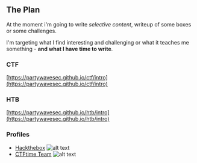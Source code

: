 
## The Plan

At the moment i'm going to write _selective content_, writeup of some boxes or some challenges.

I'm targeting what I find interesting and challenging or what it teaches me something - **and what I have time to write**.

### CTF

[https://partywavesec.github.io/ctf/intro](https://partywavesec.github.io/ctf/intro)

### HTB

[https://partywavesec.github.io/htb/intro](https://partywavesec.github.io/htb/intro)

### Profiles

+ [Hackthebox](https://app.hackthebox.com/profile/751531) ![alt text](https://app.hackthebox.com/images/HTB-favicon/favicon-32x32.png)
+ [CTFtime Team](https://ctftime.org/team/180464) ![alt text](https://ctftime.org/favicon.png)
